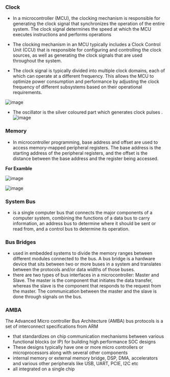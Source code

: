 ### Clock

- In a microcontroller (MCU), the clocking mechanism is responsible for generating the clock signal
 that synchronizes the operation of the entire system. The clock signal determines the speed at which
 the MCU executes instructions and performs operations
- The clocking mechanism in an MCU typically includes a Clock Control Unit (CCU) that is
  responsible for configuring and controlling the clock sources, as well as generating the clock signals
  that are used throughout the system.

- The clock signal is typically divided into multiple clock domains, each of which can operate at a
 different frequency. This allows the MCU to optimize power consumption and performance by
 adjusting the clock frequency of different subsystems based on their operational requirements.

![image](https://github.com/user-attachments/assets/a4358021-6a1f-4c6e-9c74-3b3c6175aebf)


- The oscillator is the silver coloured part which generates clock pulses .
![image](https://github.com/user-attachments/assets/12e0b408-f638-4f9a-9720-5416b2f6eab8)



### Memory

- In microcontroller programming, base address and offset are used to access memory-mapped
 peripheral registers. The base address is the starting address of the peripheral registers, and the offset
 is the distance between the base address and the register being accessed.

**For Examble**

![image](https://github.com/user-attachments/assets/c49d27b8-4f92-413f-98f3-6c9e96a989e7)

![image](https://github.com/user-attachments/assets/b50adf58-c786-42a2-b402-06129659519f)

### System Bus
- is a single computer bus that connects the major components of a computer system, combining the functions of a data bus to carry information, an address bus to 
 determine where it should be sent or read from, and a control bus to determine its operation.
### Bus Bridges 
- used in embedded systems to divide the memory ranges between different modules
  connected to the bus. A bus bridge is a hardware device that sits between two or more buses in a
  system and translates between the protocols and/or data widths of those buses.
- there are two types of bus interfaces in a microcontroller: Master and Slave. The master is
  the component that initiates the data transfer, whereas the slave is the component that responds to the
  request from the master. The communication between the master and the slave is done through
  signals on the bus.

### AMBA
The Advanced Micro controller Bus Architecture (AMBA) bus protocols is a set of interconnect
specifications from ARM
- that standardizes on chip communication mechanisms between various functional blocks (or IP)
for building high performance SOC designs
- These designs typically have one or more micro controllers or microprocessors along with several
other components
- internal memory or external memory bridge, DSP, DMA, accelerators and various other
peripherals like USB, UART, PCIE, I2C etc
- all integrated on a single chip
